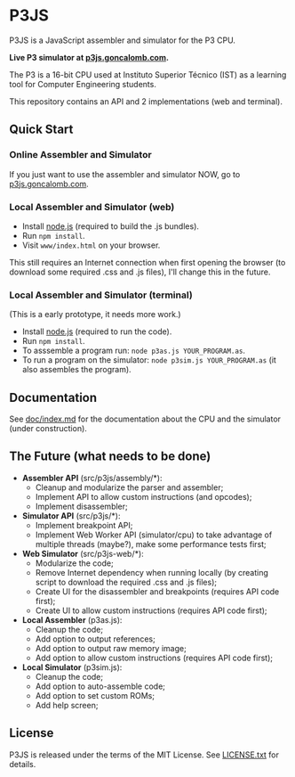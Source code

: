 # P3JS #

P3JS is a JavaScript assembler and simulator for the P3 CPU.

**Live P3 simulator at [p3js.goncalomb.com](http://p3js.goncalomb.com/).**

The P3 is a 16-bit CPU used at Instituto Superior Técnico (IST) as a learning tool for Computer Engineering students.

This repository contains an API and 2 implementations (web and terminal).

## Quick Start ##

### Online Assembler and Simulator ###

If you just want to use the assembler and simulator NOW, go to [p3js.goncalomb.com](http://p3js.goncalomb.com/).

### Local Assembler and Simulator (web) ###

* Install [node.js](https://nodejs.org/) (required to build the .js bundles).
* Run `npm install`.
* Visit `www/index.html` on your browser.

This still requires an Internet connection when first opening the browser (to download some required .css and .js files), I'll change this in the future.

### Local Assembler and Simulator (terminal)

(This is a early prototype, it needs more work.)

* Install [node.js](https://nodejs.org/) (required to run the code).
* Run `npm install`.
* To asssemble a program run: `node p3as.js YOUR_PROGRAM.as`.
* To run a program on the simulator: `node p3sim.js YOUR_PROGRAM.as` (it also assembles the program).

## Documentation ##

See [doc/index.md](doc/index.md) for the documentation about the CPU and the simulator (under construction).

## The Future (what needs to be done) ##

* **Assembler API** (src/p3js/assembly/\*):
    * Cleanup and modularize the parser and assembler;
    * Implement API to allow custom instructions (and opcodes);
    * Implement disassembler;
* **Simulator API** (src/p3js/\*):
    * Implement breakpoint API;
    * Implement Web Worker API (simulator/cpu) to take advantage of multiple threads (maybe?), make some performance tests first;
* **Web Simulator** (src/p3js-web/\*):
    * Modularize the code;
    * Remove Internet dependency when running locally (by creating script to download the required .css and .js files);
    * Create UI for the disassembler and breakpoints (requires API code first);
    * Create UI to allow custom instructions (requires API code first);
* **Local Assembler** (p3as.js):
    * Cleanup the code;
    * Add option to output references;
    * Add option to output raw memory image;
    * Add option to allow custom instructions (requires API code first);
* **Local Simulator** (p3sim.js):
    * Cleanup the code;
    * Add option to auto-assemble code;
    * Add option to set custom ROMs;
    * Add help screen;

## License ##

P3JS is released under the terms of the MIT License. See [LICENSE.txt](LICENSE.txt) for details.
